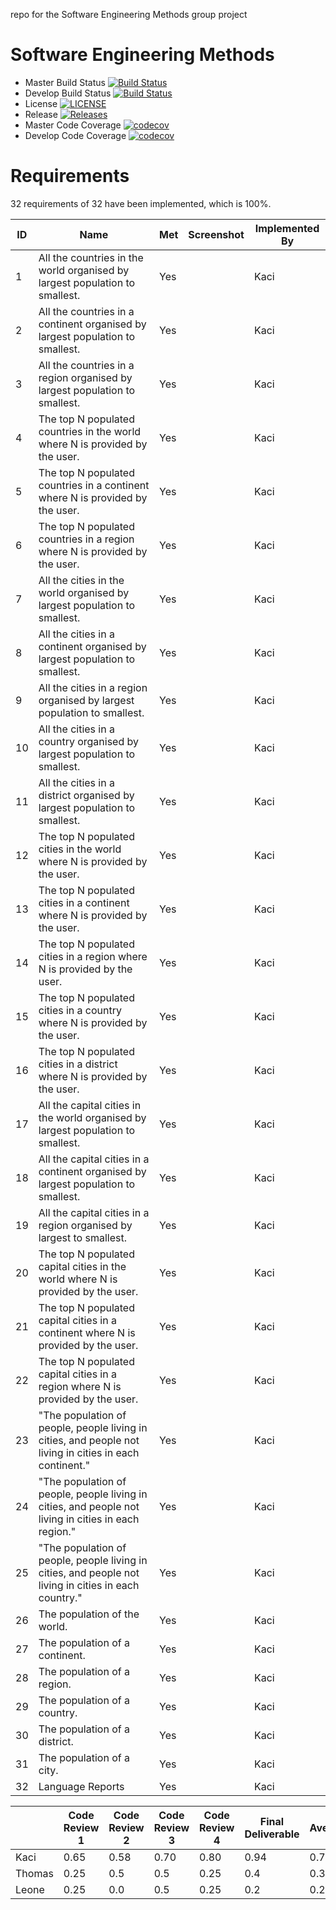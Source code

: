 repo for the Software Engineering Methods group project

# Software Engineering Methods

- Master Build Status [![Build Status](https://travis-ci.org/kaciyanova/SEMGroupProject.svg?branch=master)](https://travis-ci.org/kaciyanova/SEMGroupProject)
- Develop Build Status [![Build Status](https://travis-ci.org/kaciyanova/SEMGroupProject.svg?branch=develop)](https://travis-ci.org/kaciyanova/SEMGroupProject)
- License [![LICENSE](https://img.shields.io/github/license/kaciyanova/SEMGroupProject.svg?style=flat-square)](https://github.com/kaciyanova/SEMGroupProject/blob/master/LICENSE)
- Release [![Releases](https://img.shields.io/github/release/kaciyanova/SEMGroupProject/all.svg?style=flat-square)](https://github.com/kaciyanova/SEMGroupProject/releases)
- Master Code Coverage [![codecov](https://codecov.io/gh/kaciyanova/SEMGroupProject/branch/master/graph/badge.svg)](https://codecov.io/gh/kaciyanova/SEMGroupProject)
- Develop Code Coverage [![codecov](https://codecov.io/gh/kaciyanova/SEMGroupProject/branch/develop/graph/badge.svg)](https://codecov.io/gh/kaciyanova/SEMGroupProject)

# Requirements

32 requirements of 32 have been implemented, which is 100%.

| ID | Name                                                                                                    | Met | Screenshot | Implemented By | 
|----|---------------------------------------------------------------------------------------------------------|-----|------------|----------------| 
| 1  | All the countries in the world organised by largest population to smallest.                             | Yes |            | Kaci           | 
| 2  | All the countries in a continent organised by largest population to smallest.                           | Yes |            | Kaci           | 
| 3  | All the countries in a region organised by largest population to smallest.                              | Yes |            | Kaci           | 
| 4  | The top N populated countries in the world where N is provided by the user.                             | Yes |            | Kaci           | 
| 5  | The top N populated countries in a continent where N is provided by the user.                           | Yes |            | Kaci           | 
| 6  | The top N populated countries in a region where N is provided by the user.                              | Yes |            | Kaci           | 
| 7  | All the cities in the world organised by largest population to smallest.                                | Yes |            | Kaci           | 
| 8  | All the cities in a continent organised by largest population to smallest.                              | Yes |            | Kaci           | 
| 9  | All the cities in a region organised by largest population to smallest.                                 | Yes |            | Kaci           | 
| 10 | All the cities in a country organised by largest population to smallest.                                | Yes |            | Kaci           | 
| 11 | All the cities in a district organised by largest population to smallest.                               | Yes |            | Kaci           | 
| 12 | The top N populated cities in the world where N is provided by the user.                                | Yes |            | Kaci           | 
| 13 | The top N populated cities in a continent where N is provided by the user.                              | Yes |            | Kaci           | 
| 14 | The top N populated cities in a region where N is provided by the user.                                 | Yes |            | Kaci           | 
| 15 | The top N populated cities in a country where N is provided by the user.                                | Yes |            | Kaci           | 
| 16 | The top N populated cities in a district where N is provided by the user.                               | Yes |            | Kaci           | 
| 17 | All the capital cities in the world organised by largest population to smallest.                        | Yes |            | Kaci           | 
| 18 | All the capital cities in a continent organised by largest population to smallest.                      | Yes |            | Kaci           | 
| 19 | All the capital cities in a region organised by largest to smallest.                                    | Yes |            | Kaci           | 
| 20 | The top N populated capital cities in the world where N is provided by the user.                        | Yes |            | Kaci           | 
| 21 | The top N populated capital cities in a continent where N is provided by the user.                      | Yes |            | Kaci           | 
| 22 | The top N populated capital cities in a region where N is provided by the user.                         | Yes |            | Kaci           | 
| 23 | "The population of people, people living in cities, and people not living in cities in each continent." | Yes |            | Kaci           | 
| 24 | "The population of people, people living in cities, and people not living in cities in each region."    | Yes |            | Kaci           | 
| 25 | "The population of people, people living in cities, and people not living in cities in each country."   | Yes |            | Kaci           | 
| 26 | The population of the world.                                                                            | Yes |            | Kaci           | 
| 27 | The population of a continent.                                                                          | Yes |            | Kaci           | 
| 28 | The population of a region.                                                                             | Yes |            | Kaci           | 
| 29 | The population of a country.                                                                            | Yes |            | Kaci           | 
| 30 | The population of a district.                                                                           | Yes |            | Kaci           | 
| 31 | The population of a city.                                                                               | Yes |            | Kaci           | 
| 32 | Language Reports                                                                                        | Yes |            | Kaci           | 


|      | Code Review 1 | Code Review 2 | Code Review 3 | Code Review 4 | Final Deliverable | Average |
|------|---------------|---------------|---------------|---------------|-------------------|-------|
| Kaci | 0.65 | 0.58 | 0.70 | 0.80 | 0.94 | 0.734 |
| Thomas | 0.25 | 0.5 | 0.5 | 0.25 | 0.4 | 0.38 |
| Leone | 0.25 | 0.0 | 0.5 | 0.25 | 0.2 | 0.24 |
